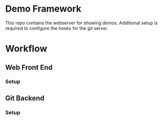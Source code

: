 # Demo Framework

This repo contains the webserver for showing demos. Additional setup is required
to configure the hooks for the git server. 

# Workflow

## Web Front End

### Setup

## Git Backend

### Setup

